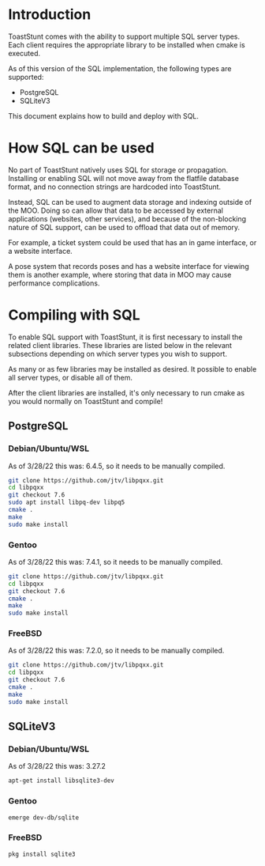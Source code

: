 Introduction
============

ToastStunt comes with the ability to support multiple SQL server types. 
Each client requires the appropriate library to be installed when cmake 
is executed.

As of this version of the SQL implementation, the following types are
supported:

* PostgreSQL
* SQLiteV3

This document explains how to build and deploy with SQL.

How SQL can be used
===================

No part of ToastStunt natively uses SQL for storage or propagation.
Installing or enabling SQL will not move away from the flatfile database
format, and no connection strings are hardcoded into ToastStunt.

Instead, SQL can be used to augment data storage and indexing
outside of the MOO. Doing so can allow that data to be accessed by
external applications (websites, other services), and because of the
non-blocking nature of SQL support, can be used to offload that data
out of memory.

For example, a ticket system could be used that has an in game interface, 
or a website interface.

A pose system that records poses and has a website interface for
viewing them is another example, where storing that data in MOO
may cause performance complications.

Compiling with SQL
==================

To enable SQL support with ToastStunt, it is first necessary to
install the related client libraries. These libraries are listed below in
the relevant subsections depending on which server types you wish to 
support.

As many or as few libraries may be installed as desired. It possible
to enable all server types, or disable all of them.

After the client libraries are installed, it's only necessary to
run cmake as you would normally on ToastStunt and compile!

PostgreSQL
----------

### **Debian/Ubuntu/WSL**
As of 3/28/22 this was: 6.4.5, so it needs to be manually compiled.
```bash
git clone https://github.com/jtv/libpqxx.git
cd libpqxx
git checkout 7.6
sudo apt install libpq-dev libpq5
cmake .
make
sudo make install
```

### **Gentoo**
As of 3/28/22 this was: 7.4.1, so it needs to be manually compiled.
```bash
git clone https://github.com/jtv/libpqxx.git
cd libpqxx
git checkout 7.6
cmake .
make
sudo make install
```

### **FreeBSD**
As of 3/28/22 this was: 7.2.0, so it needs to be manually compiled.
```bash
git clone https://github.com/jtv/libpqxx.git
cd libpqxx
git checkout 7.6
cmake .
make
sudo make install
```

SQLiteV3
--------

### **Debian/Ubuntu/WSL**
As of 3/28/22 this was: 3.27.2
```bash
apt-get install libsqlite3-dev
```

### **Gentoo**
```bash
emerge dev-db/sqlite
```

### **FreeBSD**
```bash
pkg install sqlite3 
```